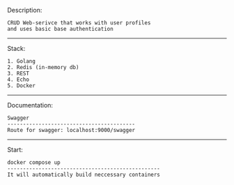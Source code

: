 Description:

    CRUD Web-serivce that works with user profiles 
    and uses basic base authentication

------
Stack:

    1. Golang
    2. Redis (in-memory db)
    3. REST
    4. Echo
    5. Docker
-----------
Documentation: 
    
    Swagger
    -----------------------------------------
    Route for swagger: localhost:9000/swagger

------
Start:
    
    docker compose up
    -------------------------------------------------
    It will automatically build neccessary containers
